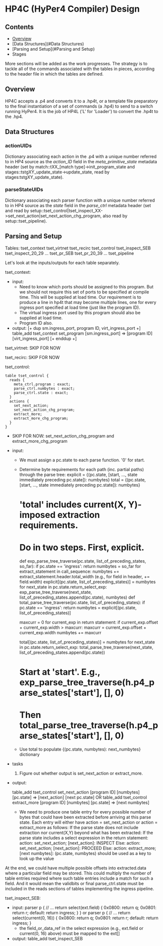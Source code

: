 # HP4C (HyPer4 Compiler) Design

## Contents
* [Overview](#Overview)
* [Data Structures](#Data Structures)
* [Parsing and Setup](#Parsing and Setup)
* Stages

More sections will be added as the work progresses.  The strategy is to tackle all of the commands associated with the tables in pieces, according to the header file in which the tables are defined.

## Overview

HP4C accepts a .p4 and converts it to a .hp4t, or a template file preparatory to the final instantiation of a set of commands (a .hp4) to send to a switch running HyPer4.  It is the job of HP4L ('L' for 'Loader') to convert the .hp4t to the .hp4.

## Data Structures

### actionUIDs
Dictionary associating each action in the .p4 with a unique number referred to in HP4 source as the _action\_ID_ field in the _meta\_primitive\_state_ metadata header (set by match::tXX\_\[match type\]->init\_program\_state and stages::tstgXY\_update\_state->update\_state, read by stages:tstgXY\_update\_state).

### parseStateUIDs
Dictionary associating each parser function with a unique number referred to in HP4 source as the _state_ field in the _parse\_ctrl_ metadata header (set and read by setup::tset\_control|tset\_inspect\_XX->set\_next\_action|set\_next\_action\_chg\_program, also read by setup::tset\_pipeline).

## Parsing and Setup

Tables:
tset_context
tset_virtnet
tset_recirc
tset_control
tset_inspect_SEB
tset_inspect_20_29
...
tset_pr_SEB
tset_pr_20_39
...
tset_pipeline

Let's look at the inputs/outputs for each table separately.

tset_context:
- input:
  - Need to know which ports should be assigned to this program.  But we should not require this set of ports to be specified at compile time.  This will be supplied at load time.  Our requirement is to produce a line in hp4t that may become multiple lines, one for every ingress port specified at load time (just like the program ID).
  - The virtual ingress port used by this program should also be supplied at load time.
  - Program ID also.
- output:
  [+ dup sm.ingress_port, program ID, virt_ingress_port +]
  table_add tset_context set_program [sm.ingress_port] => [program ID] [virt_ingress_port]
  [+ enddup +]

tset_virtnet: SKIP FOR NOW

tset_recirc: SKIP FOR NOW

tset_control:

	table tset_control {
	  reads {
	    meta_ctrl.program : exact;
	    parse_ctrl.numbytes : exact;
	    parse_ctrl.state : exact;
	  }
	  actions {
	    set_next_action;
	    set_next_action_chg_program;
	    extract_more;
	    extract_more_chg_program;
	  }
	}

- SKIP FOR NOW: set_next_action_chg_program and extract_more_chg_program
- input:
  - We must assign a pc.state to each parse function.  '0' for start.
  - Determine byte requirements for each path (inc. partial paths) through the parse tree:
    explicit = {(pc.state, [start, ..., state immediately preceding pc.state]): numbytes}
    total = {(pc.state, [start, ..., state immediately preceding pc.state]): numbytes}
    # 'total' includes current(X, Y)-imposed extraction requirements.
    # Do in two steps.  First, explicit.
    def exp_parse_tree_traverse(pc.state, list_of_preceding_states, so_far):
      if pc.state == 'ingress':
        return
      numbytes = so_far
      for extract_statement in call_sequence:
        numbytes += extract_statement.header.total_width (e.g., for field in header, += field.width)
      explicit[(pc.state, list_of_preceding_states)] = numbytes
      for next_state in pc.state.return_select_exp:
        exp_parse_tree_traverse(next_state, list_of_preceding_states.append(pc.state), numbytes)
    def total_parse_tree_traverse(pc.state, list_of_preceding_states):
      if pc.state == 'ingress':
        return
      numbytes = explicit[(pc.state, list_of_preceding_states)]

      maxcurr = 0
      for current_exp in return statement:
        if current_exp.offset + current_exp.width > maxcurr:
          maxcurr = current_exp.offset + current_exp.width
      numbytes += maxcurr

      total[(pc.state, list_of_preceding_states)] = numbytes
      for next_state in pc.state.return_select_exp:
        total_parse_tree_traverse(next_state, list_of_preceding_states.append(pc.state))
    # Start at 'start'.  E.g., exp_parse_tree_traverse(h.p4_parse_states['start'], [], 0)
    # Then total_parse_tree_traverse(h.p4_parse_states['start'], [], 0)
  - Use total to populate {(pc.state, numbytes): next_numbytes} dictionary

- tasks
  1. Figure out whether output is set_next_action or extract_more.
- output:

  table_add tset_control set_next_action [program ID] [numbytes] [pc.state] => [next_action] [next pc.state]
  OR
  table_add tset_control extract_more [program ID] [numbytes] [pc.state] => [next numbytes]

  - We need to produce one table entry for every possible number of bytes that could have been extracted before arriving at this parse state.  Each entry will either have action = set_next_action or action = extract_more as follows:
      If the parse state does not include extraction nor current(X,Y) beyond what has been extracted:
        If the parse state includes a select expression in the return statement:
          action: set_next_action; [next_action]: INSPECT
        Else:
          action: set_next_action; [next_action]: PROCEED
      Else:
        action: extract_more;
		[next numbytes]: (pc.state, numbytes) should be used as a key to look up the value

At the end, we could have multiple possible offsets into extracted.data where a particular field may be stored.  This could multiply the number of table entries required where such table entries include a match for such a field.  And it would mean the validbits or final parse_ctrl.state must be included in the reads sections of tables implementing the ingress pipeline.

tset_inspect_SEB:
- input:
  parser p {
    // ...
    return select(ext.field) {
      0x0800: return q;
      0x0801: return r;
      default: return ingress;
    }
  }
  or
  parser p {
    // ...
    return select(current(0, 16)) {
      0x0800: return q;
      0x0801: return r;
      default: return ingress;
    }
  - the field_or_data_ref in the select expression (e.g., ext.field or current(0, 16) above) must be mapped to the ext[] 
- output:
  table_add tset_inspect_SEB
